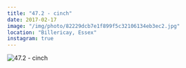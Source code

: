 ```yaml
---
title: "47.2 - cinch"
date: 2017-02-17
image: "/img/photo/82229dcb7e1f899f5c32106134eb3ec2.jpg"
location: "Billericay, Essex"
instagram: true
---
```


![47.2 - cinch](/img/photo/82229dcb7e1f899f5c32106134eb3ec2.jpg)
